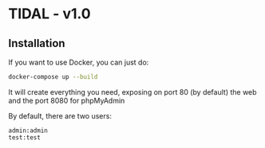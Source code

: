 # TIDAL - v1.0

## Installation

If you want to use Docker, you can just do:
```sh
docker-compose up --build
```
It will create everything you need, exposing on port 80 (by default) the web and the port 8080 for phpMyAdmin

By default, there are two users:
```
admin:admin
test:test
```
